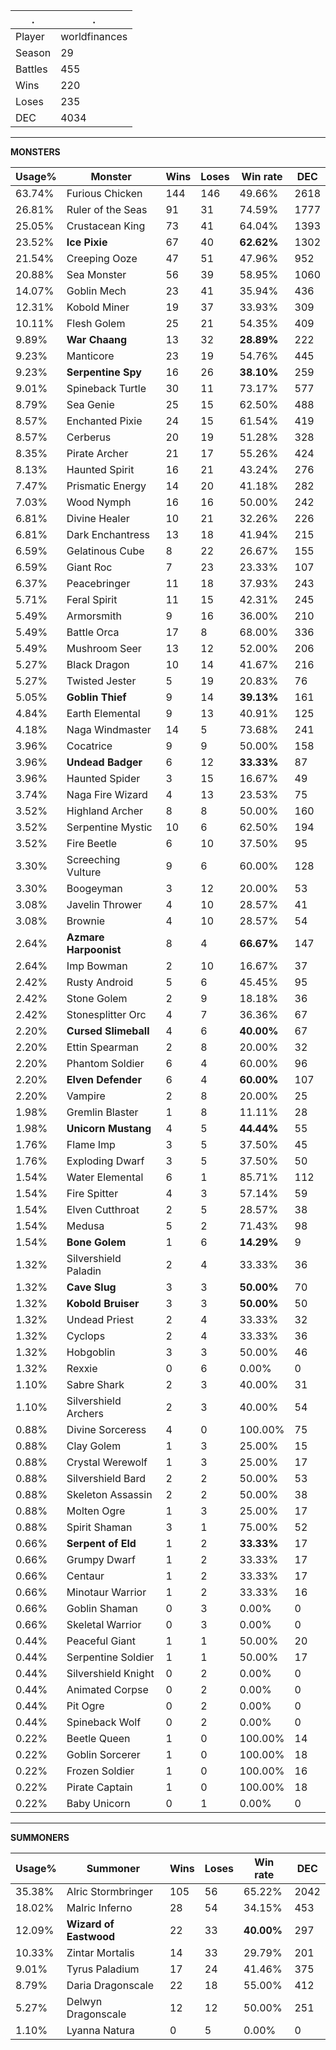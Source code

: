 .|.
|-|-
Player|worldfinances
Season|29
Battles|455
Wins|220
Loses|235
DEC|4034

---
**MONSTERS**

Usage%|Monster|Wins|Loses|Win rate|DEC|
-|-|-|-|-|-|
63.74%|Furious Chicken|144|146|49.66%|2618|
26.81%|Ruler of the Seas|91|31|74.59%|1777|
25.05%|Crustacean King|73|41|64.04%|1393|
23.52%|**Ice Pixie**|67|40|**62.62%**|1302|
21.54%|Creeping Ooze|47|51|47.96%|952|
20.88%|Sea Monster|56|39|58.95%|1060|
14.07%|Goblin Mech|23|41|35.94%|436|
12.31%|Kobold Miner|19|37|33.93%|309|
10.11%|Flesh Golem|25|21|54.35%|409|
9.89%|**War Chaang**|13|32|**28.89%**|222|
9.23%|Manticore|23|19|54.76%|445|
9.23%|**Serpentine Spy**|16|26|**38.10%**|259|
9.01%|Spineback Turtle|30|11|73.17%|577|
8.79%|Sea Genie|25|15|62.50%|488|
8.57%|Enchanted Pixie|24|15|61.54%|419|
8.57%|Cerberus|20|19|51.28%|328|
8.35%|Pirate Archer|21|17|55.26%|424|
8.13%|Haunted Spirit|16|21|43.24%|276|
7.47%|Prismatic Energy|14|20|41.18%|282|
7.03%|Wood Nymph|16|16|50.00%|242|
6.81%|Divine Healer|10|21|32.26%|226|
6.81%|Dark Enchantress|13|18|41.94%|215|
6.59%|Gelatinous Cube|8|22|26.67%|155|
6.59%|Giant Roc|7|23|23.33%|107|
6.37%|Peacebringer|11|18|37.93%|243|
5.71%|Feral Spirit|11|15|42.31%|245|
5.49%|Armorsmith|9|16|36.00%|210|
5.49%|Battle Orca|17|8|68.00%|336|
5.49%|Mushroom Seer|13|12|52.00%|206|
5.27%|Black Dragon|10|14|41.67%|216|
5.27%|Twisted Jester|5|19|20.83%|76|
5.05%|**Goblin Thief**|9|14|**39.13%**|161|
4.84%|Earth Elemental|9|13|40.91%|125|
4.18%|Naga Windmaster|14|5|73.68%|241|
3.96%|Cocatrice|9|9|50.00%|158|
3.96%|**Undead Badger**|6|12|**33.33%**|87|
3.96%|Haunted Spider|3|15|16.67%|49|
3.74%|Naga Fire Wizard|4|13|23.53%|75|
3.52%|Highland Archer|8|8|50.00%|160|
3.52%|Serpentine Mystic|10|6|62.50%|194|
3.52%|Fire Beetle|6|10|37.50%|95|
3.30%|Screeching Vulture|9|6|60.00%|128|
3.30%|Boogeyman|3|12|20.00%|53|
3.08%|Javelin Thrower|4|10|28.57%|41|
3.08%|Brownie|4|10|28.57%|54|
2.64%|**Azmare Harpoonist**|8|4|**66.67%**|147|
2.64%|Imp Bowman|2|10|16.67%|37|
2.42%|Rusty Android|5|6|45.45%|95|
2.42%|Stone Golem|2|9|18.18%|36|
2.42%|Stonesplitter Orc|4|7|36.36%|67|
2.20%|**Cursed Slimeball**|4|6|**40.00%**|67|
2.20%|Ettin Spearman|2|8|20.00%|32|
2.20%|Phantom Soldier|6|4|60.00%|96|
2.20%|**Elven Defender**|6|4|**60.00%**|107|
2.20%|Vampire|2|8|20.00%|25|
1.98%|Gremlin Blaster|1|8|11.11%|28|
1.98%|**Unicorn Mustang**|4|5|**44.44%**|55|
1.76%|Flame Imp|3|5|37.50%|45|
1.76%|Exploding Dwarf|3|5|37.50%|50|
1.54%|Water Elemental|6|1|85.71%|112|
1.54%|Fire Spitter|4|3|57.14%|59|
1.54%|Elven Cutthroat|2|5|28.57%|38|
1.54%|Medusa|5|2|71.43%|98|
1.54%|**Bone Golem**|1|6|**14.29%**|9|
1.32%|Silvershield Paladin|2|4|33.33%|36|
1.32%|**Cave Slug**|3|3|**50.00%**|70|
1.32%|**Kobold Bruiser**|3|3|**50.00%**|50|
1.32%|Undead Priest|2|4|33.33%|32|
1.32%|Cyclops|2|4|33.33%|36|
1.32%|Hobgoblin|3|3|50.00%|46|
1.32%|Rexxie|0|6|0.00%|0|
1.10%|Sabre Shark|2|3|40.00%|31|
1.10%|Silvershield Archers|2|3|40.00%|54|
0.88%|Divine Sorceress|4|0|100.00%|75|
0.88%|Clay Golem|1|3|25.00%|15|
0.88%|Crystal Werewolf|1|3|25.00%|17|
0.88%|Silvershield Bard|2|2|50.00%|53|
0.88%|Skeleton Assassin|2|2|50.00%|38|
0.88%|Molten Ogre|1|3|25.00%|17|
0.88%|Spirit Shaman|3|1|75.00%|52|
0.66%|**Serpent of Eld**|1|2|**33.33%**|17|
0.66%|Grumpy Dwarf|1|2|33.33%|17|
0.66%|Centaur|1|2|33.33%|17|
0.66%|Minotaur Warrior|1|2|33.33%|16|
0.66%|Goblin Shaman|0|3|0.00%|0|
0.66%|Skeletal Warrior|0|3|0.00%|0|
0.44%|Peaceful Giant|1|1|50.00%|20|
0.44%|Serpentine Soldier|1|1|50.00%|17|
0.44%|Silvershield Knight|0|2|0.00%|0|
0.44%|Animated Corpse|0|2|0.00%|0|
0.44%|Pit Ogre|0|2|0.00%|0|
0.44%|Spineback Wolf|0|2|0.00%|0|
0.22%|Beetle Queen|1|0|100.00%|14|
0.22%|Goblin Sorcerer|1|0|100.00%|18|
0.22%|Frozen Soldier|1|0|100.00%|16|
0.22%|Pirate Captain|1|0|100.00%|18|
0.22%|Baby Unicorn|0|1|0.00%|0|

---
**SUMMONERS**

Usage%|Summoner|Wins|Loses|Win rate|DEC|
-|-|-|-|-|-|
35.38%|Alric Stormbringer|105|56|65.22%|2042|
18.02%|Malric Inferno|28|54|34.15%|453|
12.09%|**Wizard of Eastwood**|22|33|**40.00%**|297|
10.33%|Zintar Mortalis|14|33|29.79%|201|
9.01%|Tyrus Paladium|17|24|41.46%|375|
8.79%|Daria Dragonscale|22|18|55.00%|412|
5.27%|Delwyn Dragonscale|12|12|50.00%|251|
1.10%|Lyanna Natura|0|5|0.00%|0|
